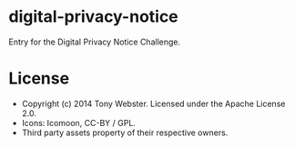 digital-privacy-notice
======================

Entry for the Digital Privacy Notice Challenge.

License
=======
- Copyright (c) 2014 Tony Webster. Licensed under the Apache License 2.0.
- Icons: Icomoon, CC-BY / GPL.
- Third party assets property of their respective owners.